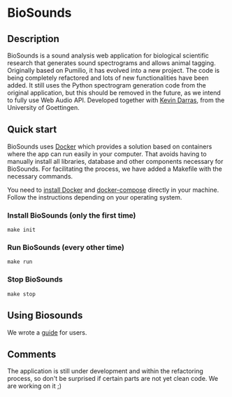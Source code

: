 # BioSounds

## Description

BioSounds is a sound analysis web application for biological scientific research that generates sound spectrograms and allows animal tagging. Originally based on Pumilio, it has evolved into a new project. The code is being completely refactored and lots of new functionalities have been added. It still uses the Python spectrogram generation code from the original application, but this should be removed in the future, as we intend to fully use Web Audio API. Developed together with [Kevin Darras](https://github.com/kdarras), from the University of Goettingen.

## Quick start

BioSounds uses [Docker](https://www.docker.com) which provides a solution based on containers where the app can run easily in your computer. That avoids having to manually install all libraries, database and other components necessary for BioSounds. For facilitating the process, we have added a Makefile with the necessary commands.

You need to [install Docker](https://docs.docker.com/engine/install) and [docker-compose](https://docs.docker.com/compose/install) directly in your machine. Follow the instructions depending on your operating system.

### Install BioSounds (only the first time)

```make init```

### Run BioSounds (every other time)

```make run```

### Stop BioSounds

```make stop```

## Using Biosounds

We wrote a [guide](docs/guide.md) for users.

## Comments

The application is still under development and within the refactoring process, so don't be surprised if certain parts are not yet clean code. We are working on it ;)
